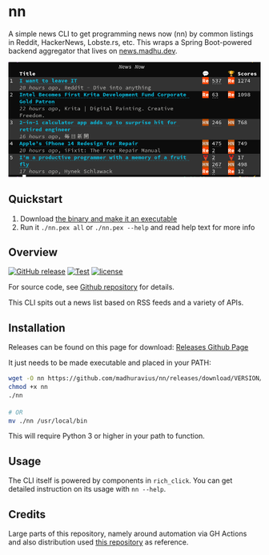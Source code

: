 # nn 

A simple news CLI to get programming news now (nn) by common listings in Reddit, HackerNews, 
Lobste.rs, etc. This wraps a Spring Boot-powered backend aggregator that lives 
on [news.madhu.dev](https://news.madhu.dev/api/v1/articles).

![listing](https://github.com/madhuravius/nn/blob/main/docs/screen1.png?raw=true)

## Quickstart

1. Download [the binary and make it an executable](https://github.com/madhuravius/nn#Installation)
2. Run it `./nn.pex all` or `./nn.pex --help` and read help text for more info

## Overview

[![GitHub release](https://img.shields.io/github/release/madhuravius/nn)](https://github.com/madhuravius/nn/)
[![Test](https://github.com/madhuravius/nn/actions/workflows/test.yaml/badge.svg)](https://github.com/madhuravius/nn/actions/workflows/test.yaml)
[![license](https://img.shields.io/github/license/madhuravius/nn.svg)](https://github.com/madhuravius/nn/blob/main/LICENSE)

For source code, see [Github repository](https://github.com/madhuravius/nn) for details.

This CLI spits out a news list based on RSS feeds and a variety of APIs.

## Installation

Releases can be found on this page for download: [Releases Github Page](https://github.com/madhuravius/nn/releases/)

It just needs to be made executable and placed in your PATH:

```bash
wget -O nn https://github.com/madhuravius/nn/releases/download/VERSION/nn.pex
chmod +x nn
./nn

# OR 
mv ./nn /usr/local/bin
```

This will require Python 3 or higher in your path to function. 

## Usage

The CLI itself is powered by components in `rich_click`. You can get detailed instruction 
on its usage with `nn --help`.

## Credits

Large parts of this repository, namely around automation via GH Actions and
also distribution used [this repository](https://github.com/aptible/aptstract)
as reference.